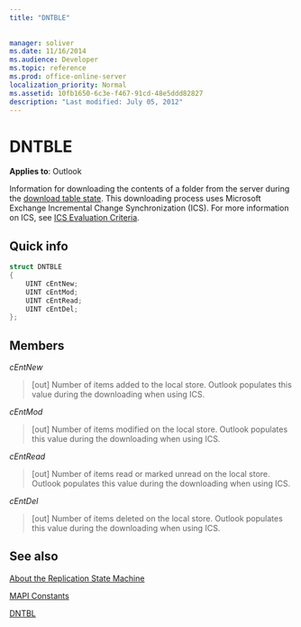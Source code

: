 ```yaml
---
title: "DNTBLE"
 
 
manager: soliver
ms.date: 11/16/2014
ms.audience: Developer
ms.topic: reference
ms.prod: office-online-server
localization_priority: Normal
ms.assetid: 10fb1650-6c3e-f467-91cd-48e5ddd82827
description: "Last modified: July 05, 2012"
---
```


# DNTBLE

  
  
**Applies to**: Outlook 
  
Information for downloading the contents of a folder from the server during the [download table state](download-table-state.md). This downloading process uses Microsoft Exchange Incremental Change Synchronization (ICS). For more information on ICS, see [ICS Evaluation Criteria](http://msdn.microsoft.com/en-us/library/aa579252%28EXCHG.80%29.aspx).
  
## Quick info

```cpp
struct DNTBLE 
{ 
    UINT cEntNew; 
    UINT cEntMod; 
    UINT cEntRead; 
    UINT cEntDel; 
};
```

## Members

 _cEntNew_
  
> [out] Number of items added to the local store. Outlook populates this value during the downloading when using ICS.
    
 _cEntMod_
  
> [out] Number of items modified on the local store. Outlook populates this value during the downloading when using ICS.
    
 _cEntRead_
  
> [out] Number of items read or marked unread on the local store. Outlook populates this value during the downloading when using ICS.
    
 _cEntDel_
  
> [out] Number of items deleted on the local store. Outlook populates this value during the downloading when using ICS.
    
## See also



[About the Replication State Machine](about-the-replication-state-machine.md)
  
[MAPI Constants](mapi-constants.md)
  
[DNTBL](dntbl.md)

